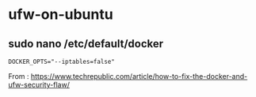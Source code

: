 # ufw-on-ubuntu

## sudo nano /etc/default/docker

````
DOCKER_OPTS="--iptables=false"
````

From : https://www.techrepublic.com/article/how-to-fix-the-docker-and-ufw-security-flaw/
